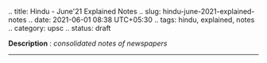 .. title: Hindu - June'21 Explained Notes
.. slug: hindu-june-2021-explained-notes
.. date: 2021-06-01 08:38 UTC+05:30
.. tags: hindu, explained, notes
.. category: upsc
.. status: draft

**Description** : *consolidated notes of newspapers*

***
<!-- TEASER_END -->